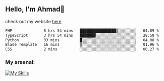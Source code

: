 
## Hello, I'm Ahmad👋

check out my website [here](https://ahmadalwi.com/)

<!--START_SECTION:waka-->

```txt
PHP              8 hrs 54 mins   ████████████████▒░░░░░░░░   64.89 %
TypeScript       3 hrs 54 mins   ███████░░░░░░░░░░░░░░░░░░   28.50 %
Python           33 mins         █░░░░░░░░░░░░░░░░░░░░░░░░   04.08 %
Blade Template   16 mins         ▒░░░░░░░░░░░░░░░░░░░░░░░░   01.96 %
CSS              2 mins          ░░░░░░░░░░░░░░░░░░░░░░░░░   00.27 %
```

<!--END_SECTION:waka-->

### My arsenal:

[![My Skills](https://skillicons.dev/icons?i=js,ts,py,go,react,nextjs,svelte,nodejs,django,tailwind,html,css,sass,firebase,mongodb,postgres,mysql,redis,git,github,docker,vscode,figma,godot)](https://skillicons.dev)
